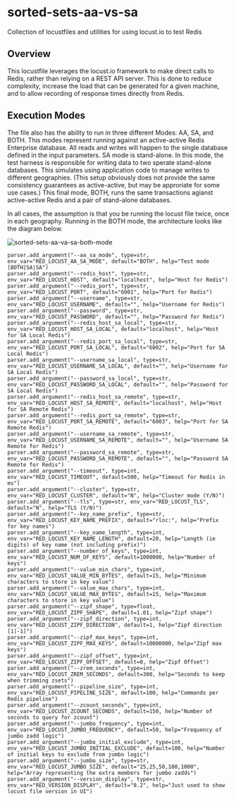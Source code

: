 # sorted-sets-aa-vs-sa
Collection of locustfiles and utilities for using locust.io to test Redis

## Overview
This locustfile leverages the locust.io framework to make direct calls to Redis, rather than relying on a REST API server.  This is done to reduce complexity, increase the load that can be generated for a given machine, and to allow recording of response times directly from Redis.

## Execution Modes
The file also has the ability to run in three different Modes: AA, SA, and BOTH.  This modes represent running against an active-active Redis Enterprise database.  All reads and writes will happen to the single database defined in the input parameters.  SA mode is stand-alone.  In this mode, the test harness is responsible for writing data to two sperate stand-alone databases.  This simulates using application code to manage writes to different geographies.  (This setup obviously does not provide the same consistency guarantees as active-active, but may be approriate for some use cases.)  This final mode, BOTH, runs the same transactions agianst active-active Redis and a pair of stand-alone databases.

In all cases, the assumption is that you be running the locust file twice, once in each geography.  Running in the BOTH mode, the architecture looks like the diagram below.

![sorted-sets-aa-va-sa-both-mode](resources/images/sorted-sets-aa-va-sa-both-mode.png)



    parser.add_argument("--aa_sa_mode", type=str, env_var="RED_LOCUST_AA_SA_MODE", default="BOTH", help="Test mode [BOTH|SA|SA")
    parser.add_argument("--redis_host", type=str, env_var="RED_LOCUST_HOST", default="localhost", help="Host for Redis")
    parser.add_argument("--redis_port", type=str, env_var="RED_LOCUST_PORT", default="6001", help="Port for Redis")
    parser.add_argument("--username", type=str, env_var="RED_LOCUST_USERNAME", default="", help="Username for Redis")
    parser.add_argument("--password", type=str, env_var="RED_LOCUST_PASSWORD", default="", help="Password for Redis")
    parser.add_argument("--redis_host_sa_local", type=str, env_var="RED_LOCUST_HOST_SA_LOCAL", default="localhost", help="Host for SA Local Redis")
    parser.add_argument("--redis_port_sa_local", type=str, env_var="RED_LOCUST_PORT_SA_LOCAL", default="6002", help="Port for SA Local Redis")
    parser.add_argument("--username_sa_local", type=str, env_var="RED_LOCUST_USERNAME_SA_LOCAL", default="", help="Username for SA Local Redis")
    parser.add_argument("--password_sa_local", type=str, env_var="RED_LOCUST_PASSWORD_SA_LOCAL", default="", help="Password for SA Local Redis")
    parser.add_argument("--redis_host_sa_remote", type=str, env_var="RED_LOCUST_HOST_SA_REMOTE", default="localhost", help="Host for SA Remote Redis")
    parser.add_argument("--redis_port_sa_remote", type=str, env_var="RED_LOCUST_PORT_SA_REMOTE", default="6003", help="Port for SA Remote Redis")
    parser.add_argument("--username_sa_remote", type=str, env_var="RED_LOCUST_USERNAME_SA_REMOTE", default="", help="Username SA Remote for Redis")
    parser.add_argument("--password_sa_remote", type=str, env_var="RED_LOCUST_PASSWORD_SA_REMOTE", default="", help="Password SA Remote for Redis")
    parser.add_argument("--timeout", type=int, env_var="RED_LOCUST_TIMEOUT", default=500, help="Timeout for Redis in ms")
    parser.add_argument("--cluster", type=str, env_var="RED_LOCUST_CLUSTER", default="N", help="Cluster mode (Y/N)")
    parser.add_argument("--tls", type=str, env_var="RED_LOCUST_TLS", default="N", help="TLS (Y/N)")
    parser.add_argument("--key_name_prefix", type=str, env_var="RED_LOCUST_KEY_NAME_PREFIX", default="rloc:", help="Prefix for key names")
    parser.add_argument("--key_name_length", type=int, env_var="RED_LOCUST_KEY_NAME_LENGTH", default=20, help="Length (ie digits) of key name (not including prefix)")
    parser.add_argument("--number_of_keys", type=int, env_var="RED_LOCUST_NUM_OF_KEYS", default=1000000, help="Number of keys")
    parser.add_argument("--value_min_chars", type=int, env_var="RED_LOCUST_VALUE_MIN_BYTES", default=15, help="Minimum characters to store in key value")
    parser.add_argument("--value_max_chars", type=int, env_var="RED_LOCUST_VALUE_MAX_BYTES", default=15, help="Maximum characters to store in key value")
    parser.add_argument("--zipf_shape", type=float, env_var="RED_LOCUST_ZIPF_SHAPE", default=1.01, help="Zipf shape")
    parser.add_argument("--zipf_direction", type=int, env_var="RED_LOCUST_ZIPF_DIRECTION", default=1, help="Zipf direction [1|-1]")
    parser.add_argument("--zipf_max_keys", type=int, env_var="RED_LOCUST_ZIPF_MAX_KEYS", default=10000000, help="Zipf max keys")
    parser.add_argument("--zipf_offset", type=int, env_var="RED_LOCUST_ZIPF_OFFSET", default=0, help="Zipf Offset")
    parser.add_argument("--zrem_seconds", type=int, env_var="RED_LOCUST_ZREM_SECONDS", default=300, help="Seconds to keep when trimming zsets")
    parser.add_argument("--pipeline_size", type=int, env_var="RED_LOCUST_PIPELINE_SIZE", default=100, help="Commands per Redis pipeline")
    parser.add_argument("--zcount_seconds", type=int, env_var="RED_LOCUST_ZCOUNT_SECONDS", default=150, help="Number of seconds to query for zcount")
    parser.add_argument("--jumbo_frequency", type=int, env_var="RED_LOCUST_JUMBO_FREQUENCY", default=50, help="Frequency of jumbo zadd logic")
    parser.add_argument("--jumbo_initial_exclude", type=int, env_var="RED_LOCUST_JUMBO_INITIAL_EXCLUDE", default=100, help="Number of initial keys to exclude from jumbo logic")
    parser.add_argument("--jumbo_size", type=str, env_var="RED_LOCUST_JUMBO_SIZE", default="25,25,50,100,1000", help="Array representing the extra members for jumbo zadds")
    parser.add_argument("--version_display", type=str, env_var="RED_VERSION_DISPLAY", default="0.2", help="Just used to show locust file version in UI")